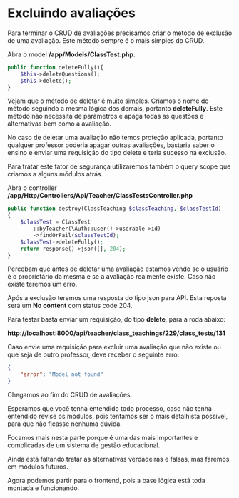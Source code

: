 # Excluindo avaliações

Para terminar o CRUD de avaliações precisamos criar o método de exclusão de uma avaliação. Este método sempre é o mais simples do CRUD.

Abra o model **/app/Models/ClassTest.php**.

```php
public function deleteFully(){
    $this->deleteQuestions();
    $this->delete();
}
```

Vejam que o método de deletar é muito simples. Criamos o nome do método seguindo a mesma lógica dos demais, portanto **deleteFully**. Este método não necessita de parâmetros e apaga todas as questões e alternativas bem como a avaliação.

No caso de deletar uma avaliação não temos proteção aplicada, portanto qualquer professor poderia apagar outras avaliações, bastaria saber o ensino e enviar uma requisição do tipo delete e teria sucesso na exclusão.

Para tratar este fator de segurança utilizaremos também o query scope que criamos a alguns módulos atrás.

Abra o controller **/app/Http/Controllers/Api/Teacher/ClassTestsController.php**

```php
public function destroy(ClassTeaching $classTeaching, $classTestId)
{
    $classTest = ClassTest
        ::byTeacher(\Auth::user()->userable->id)
        ->findOrFail($classTestId);
    $classTest->deleteFully();
    return response()->json([], 204);
}
```

Percebam que antes de deletar uma avaliação estamos vendo se o usuário é o proprietário da mesma e se a avaliação realmente existe. Caso não existe teremos um erro.

Após a exclusão teremos uma resposta do tipo json para API. Esta reposta será um **No content** com status code 204.

Para testar basta enviar um requisição, do tipo **delete**, para a roda abaixo:

**http://localhost:8000/api/teacher/class_teachings/229/class_tests/131**

Caso envie uma requisição para excluir uma avaliação que não existe ou que seja de outro professor, deve receber o seguinte erro:

```json
{
    "error": "Model not found"
}
```

Chegamos ao fim do CRUD de avaliações.

Esperamos que você tenha entendido todo processo, caso não tenha entendido revise os módulos, pois tentamos ser o mais detalhista possível, para que não ficasse nenhuma dúvida.

Focamos mais nesta parte porque é uma das mais importantes e complicadas de um sistema de gestão educacional.

Ainda está faltando tratar as alternativas verdadeiras e falsas, mas faremos em módulos futuros.

Agora podemos partir para o frontend, pois a base lógica está toda montada e funcionando.